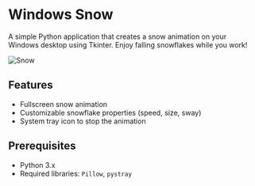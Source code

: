 # Windows Snow

A simple Python application that creates a snow animation on your Windows desktop using Tkinter. Enjoy falling snowflakes while you work! 
  

![Snow](https://github.com/user-attachments/assets/17060ba6-b4e3-42f6-a349-ce768ec9e1f8)

## Features

- Fullscreen snow animation
- Customizable snowflake properties (speed, size, sway)
- System tray icon to stop the animation

## Prerequisites

- Python 3.x
- Required libraries: `Pillow`, `pystray`


